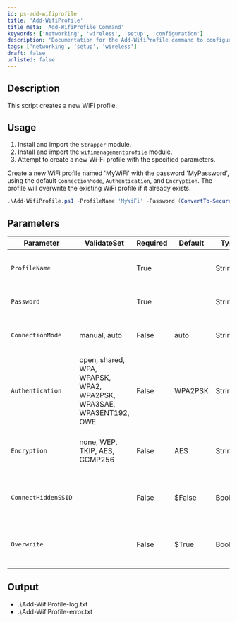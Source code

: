 ```yaml
---
id: ps-add-wifiprofile
title: 'Add-WifiProfile'
title_meta: 'Add-WifiProfile Command'
keywords: ['networking', 'wireless', 'setup', 'configuration']
description: 'Documentation for the Add-WifiProfile command to configure WiFi profiles.'
tags: ['networking', 'setup', 'wireless']
draft: false
unlisted: false
---
```


## Description
This script creates a new WiFi profile.

## Usage
1. Install and import the `Strapper` module.
2. Install and import the `wifimanagementprofile` module.
3. Attempt to create a new Wi-Fi profile with the specified parameters.

Create a new WiFi profile named 'MyWiFi' with the password 'MyPassword', using the default `ConnectionMode`, `Authentication`, and `Encryption`. The profile will overwrite the existing WiFi profile if it already exists.

```powershell
.\Add-WifiProfile.ps1 -ProfileName 'MyWiFi' -Password (ConvertTo-SecureString 'MyPassword' -AsPlainText -Force)
```

## Parameters
| Parameter              | ValidateSet                                          | Required | Default   | Type   | Description                                        |
|------------------------|-----------------------------------------------------|----------|-----------|--------|----------------------------------------------------|
| `ProfileName`          |                                                     | True     |           | String | The name of the WiFi profile to be created.        |
| `Password`             |                                                     | True     |           | String | The password of the WiFi profile.                  |
| `ConnectionMode`       | manual, auto                                        | False    | auto      | String | The connection mode of the WiFi profile.           |
| `Authentication`       | open, shared, WPA, WPAPSK, WPA2, WPA2PSK, WPA3SAE, WPA3ENT192, OWE | False    | WPA2PSK  | String | The authentication method used by the WiFi profile.|
| `Encryption`           | none, WEP, TKIP, AES, GCMP256                      | False    | AES       | String | The encryption method used by the WiFi profile.    |
| `ConnectHiddenSSID`    |                                                     | False    | $False    | Boolean| Whether to connect to the WiFi even if the SSID is hidden. |
| `Overwrite`            |                                                     | False    | $True     | Boolean| Whether to overwrite the WiFi profile if it already exists. |

## Output
- .\Add-WifiProfile-log.txt
- .\Add-WifiProfile-error.txt
